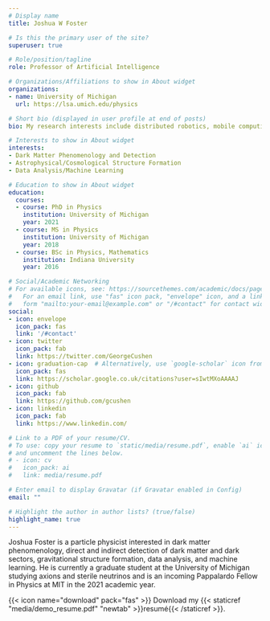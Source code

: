 ```yaml
---
# Display name
title: Joshua W Foster

# Is this the primary user of the site?
superuser: true

# Role/position/tagline
role: Professor of Artificial Intelligence

# Organizations/Affiliations to show in About widget
organizations:
- name: University of Michigan
  url: https://lsa.umich.edu/physics

# Short bio (displayed in user profile at end of posts)
bio: My research interests include distributed robotics, mobile computing and programmable matter.

# Interests to show in About widget
interests:
- Dark Matter Phenomenology and Detection
- Astrophysical/Cosmological Structure Formation
- Data Analysis/Machine Learning

# Education to show in About widget
education:
  courses:
  - course: PhD in Physics
    institution: University of Michigan
    year: 2021
  - course: MS in Physics
    institution: University of Michigan
    year: 2018
  - course: BSc in Physics, Mathematics
    institution: Indiana University
    year: 2016

# Social/Academic Networking
# For available icons, see: https://sourcethemes.com/academic/docs/page-builder/#icons
#   For an email link, use "fas" icon pack, "envelope" icon, and a link in the
#   form "mailto:your-email@example.com" or "/#contact" for contact widget.
social:
- icon: envelope
  icon_pack: fas
  link: '/#contact'
- icon: twitter
  icon_pack: fab
  link: https://twitter.com/GeorgeCushen
- icon: graduation-cap  # Alternatively, use `google-scholar` icon from `ai` icon pack
  icon_pack: fas
  link: https://scholar.google.co.uk/citations?user=sIwtMXoAAAAJ
- icon: github
  icon_pack: fab
  link: https://github.com/gcushen
- icon: linkedin
  icon_pack: fab
  link: https://www.linkedin.com/

# Link to a PDF of your resume/CV.
# To use: copy your resume to `static/media/resume.pdf`, enable `ai` icons in `params.toml`, 
# and uncomment the lines below.
# - icon: cv
#   icon_pack: ai
#   link: media/resume.pdf

# Enter email to display Gravatar (if Gravatar enabled in Config)
email: ""

# Highlight the author in author lists? (true/false)
highlight_name: true
---
```


Joshua Foster is a particle physicist interested in dark matter phenomenology, direct and indirect detection of dark matter and dark sectors, gravitational structure formation, data analysis, and machine learning. He is currently a graduate student at the University of Michigan studying axions and sterile neutrinos and is an incoming Pappalardo Fellow in Physics at MIT in the 2021 academic year.

{{< icon name="download" pack="fas" >}} Download my {{< staticref "media/demo_resume.pdf" "newtab" >}}resumé{{< /staticref >}}.
